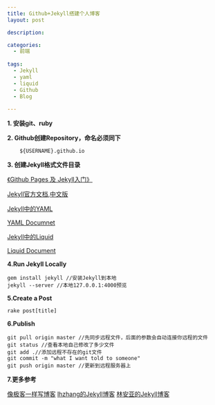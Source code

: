 ```yaml
---
title: Github+Jekyll搭建个人博客
layout: post

description: 

categories:
  - 前端
  
tags:
  - Jekyll 
  - yaml
  - liquid
  - Github 
  - Blog
 
---
```



**1. 安装git、ruby**

**2. Github创建Repository，命名必须同下**
	
		${USERNAME}.github.io

**3. 创建Jekyll格式文件目录**

[《Github Pages 及 Jekyll入门》](http://www.ruanyifeng.com/blog/2012/08/blogging_with_jekyll.html)

[Jekyll官方文档](http://jekyllrb.com),[中文版](http://jekyll.bootcss.com)

[Jekyll中的YAML](http://jekyllrb.com/docs/configuration/)

[YAML Documnet](www.yaml.org)

[Jekyll中的Liquid](http://jekyllrb.com/docs/variables/)

[Liquid Document](https://docs.shopify.com/themes/liquid-documentation/basics)

**4.Run Jekyll Locally**

	gem install jekyll //安装Jekyll到本地
	jekyll --server	//本地127.0.0.1:4000预览
	
**5.Create a Post**

	rake post[title]

**6.Publish**
	
	git pull origin master //先同步远程文件，后面的参数会自动连接你远程的文件
	git status //查看本地自己修改了多少文件
	git add .//添加远程不存在的git文件
	git commit -m "what I want told to someone"
	git push origin master //更新到远程服务器上
		
**7.更多参考**

[像极客一样写博客](http://zyzhang.github.com/blog/2012/08/29/blogging-like-a-geek/)
[lhzhang的Jekyll博客](http://lhzhang.com)
[林安亚的Jekyll博客](http://painterlin.com)


